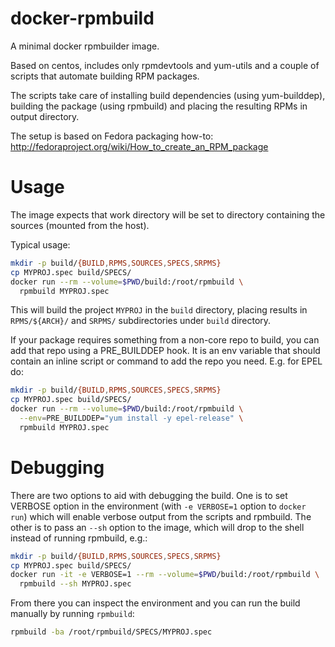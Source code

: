 docker-rpmbuild
===============

A minimal docker rpmbuilder image.

Based on centos, includes only rpmdevtools and yum-utils and a couple
of scripts that automate building RPM packages.

The scripts take care of installing build dependencies (using
yum-builddep), building the package (using rpmbuild) and placing the
resulting RPMs in output directory.

The setup is based on Fedora packaging how-to:
http://fedoraproject.org/wiki/How_to_create_an_RPM_package

Usage
=====

The image expects that work directory will be set to directory
containing the sources (mounted from the host).

Typical usage:

```sh
mkdir -p build/{BUILD,RPMS,SOURCES,SPECS,SRPMS}
cp MYPROJ.spec build/SPECS/
docker run --rm --volume=$PWD/build:/root/rpmbuild \
  rpmbuild MYPROJ.spec
```

This will build the project `MYPROJ` in the `build` directory, placing
results in `RPMS/${ARCH}/` and `SRPMS/` subdirectories under `build`
directory.


If your package requires something from a non-core repo to build, you
can add that repo using a PRE_BUILDDEP hook.  It is an env variable
that should contain an inline script or command to add the repo you
need.  E.g. for EPEL do:

```sh
mkdir -p build/{BUILD,RPMS,SOURCES,SPECS,SRPMS}
cp MYPROJ.spec build/SPECS/
docker run --rm --volume=$PWD/build:/root/rpmbuild \
  --env=PRE_BUILDDEP="yum install -y epel-release" \
  rpmbuild MYPROJ.spec
```

Debugging
=========

There are two options to aid with debugging the build.  One is to set
VERBOSE option in the environment (with `-e VERBOSE=1` option to
`docker run`) which will enable verbose output from the scripts and
rpmbuild.  The other is to pass an `--sh` option to the image, which
will drop to the shell instead of running rpmbuild, e.g.:

```sh
mkdir -p build/{BUILD,RPMS,SOURCES,SPECS,SRPMS}
cp MYPROJ.spec build/SPECS/
docker run -it -e VERBOSE=1 --rm --volume=$PWD/build:/root/rpmbuild \
  rpmbuild --sh MYPROJ.spec
```

From there you can inspect the environment and you can run the build
manually by running `rpmbuild`:

```sh
rpmbuild -ba /root/rpmbuild/SPECS/MYPROJ.spec
```
